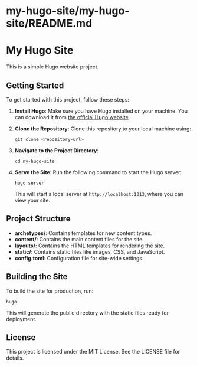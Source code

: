 # my-hugo-site/my-hugo-site/README.md

# My Hugo Site

This is a simple Hugo website project.

## Getting Started

To get started with this project, follow these steps:

1. **Install Hugo**: Make sure you have Hugo installed on your machine. You can download it from [the official Hugo website](https://gohugo.io/getting-started/installation/).

2. **Clone the Repository**: Clone this repository to your local machine using:
   ```
   git clone <repository-url>
   ```

3. **Navigate to the Project Directory**:
   ```
   cd my-hugo-site
   ```

4. **Serve the Site**: Run the following command to start the Hugo server:
   ```
   hugo server
   ```
   This will start a local server at `http://localhost:1313`, where you can view your site.

## Project Structure

- **archetypes/**: Contains templates for new content types.
- **content/**: Contains the main content files for the site.
- **layouts/**: Contains the HTML templates for rendering the site.
- **static/**: Contains static files like images, CSS, and JavaScript.
- **config.toml**: Configuration file for site-wide settings.

## Building the Site

To build the site for production, run:
```
hugo
```
This will generate the public directory with the static files ready for deployment.

## License

This project is licensed under the MIT License. See the LICENSE file for details.